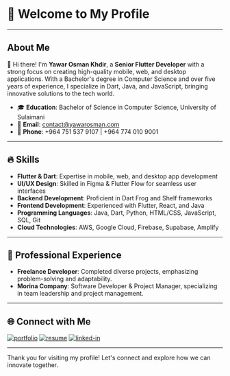 # 🌟 Welcome to My Profile

---

## About Me

👋 Hi there! I'm **Yawar Osman Khdir**, a **Senior Flutter Developer** with a strong focus on creating high-quality mobile, web, and desktop applications. With a Bachelor's degree in Computer Science and over five years of experience, I specialize in Dart, Java, and JavaScript, bringing innovative solutions to the tech world.

- 🎓 **Education**: Bachelor of Science in Computer Science, University of Sulaimani  
- 📧 **Email**: [contact@yawarosman.com](mailto:contact@yawarosman.com)  
- 📱 **Phone**: +964 751 537 9107 | +964 774 010 9001  

---

## 🔥 Skills

- **Flutter & Dart**: Expertise in mobile, web, and desktop app development
- **UI/UX Design**: Skilled in Figma & Flutter Flow for seamless user interfaces
- **Backend Development**: Proficient in Dart Frog and Shelf frameworks
- **Frontend Development**: Experienced with Flutter, React, and Java
- **Programming Languages**: Java, Dart, Python, HTML/CSS, JavaScript, SQL, Git
- **Cloud Technologies**: AWS, Google Cloud, Firebase, Supabase, Amplify

---

## 💼 Professional Experience

- **Freelance Developer**: Completed diverse projects, emphasizing problem-solving and adaptability.
- **Morina Company**: Software Developer & Project Manager, specializing in team leadership and project management.

---

## 🌐 Connect with Me

[![portfolio](https://img.shields.io/badge/Portfolio-5340ff?style=for-the-badge&logo=Google-chrome&logoColor=white)](https://yawarosman.com/)
[![resume](https://img.shields.io/badge/Resume-4285F4?style=for-the-badge&logo=read-the-docs&logoColor=white)](https://firebasestorage.googleapis.com/v0/b/yawarosman-8f2c8.appspot.com/o/YawarOsman.pdf?alt=media&token=73b1b21f-af49-4a29-a043-71ed828abdb4)
[![linked-in](https://img.shields.io/badge/LinkedIn-0077B5?style=for-the-badge&logo=LinkedIn&logoColor=white)](https://www.linkedin.com/in/yawar-osman-68530b203)

---

Thank you for visiting my profile! Let's connect and explore how we can innovate together.
